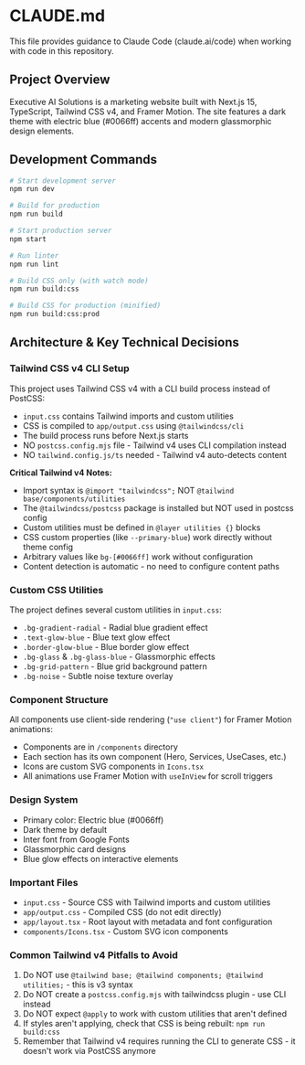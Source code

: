 # CLAUDE.md

This file provides guidance to Claude Code (claude.ai/code) when working with code in this repository.

## Project Overview

Executive AI Solutions is a marketing website built with Next.js 15, TypeScript, Tailwind CSS v4, and Framer Motion. The site features a dark theme with electric blue (#0066ff) accents and modern glassmorphic design elements.

## Development Commands

```bash
# Start development server
npm run dev

# Build for production
npm run build

# Start production server
npm start

# Run linter
npm run lint

# Build CSS only (with watch mode)
npm run build:css

# Build CSS for production (minified)
npm run build:css:prod
```

## Architecture & Key Technical Decisions

### Tailwind CSS v4 CLI Setup
This project uses Tailwind CSS v4 with a CLI build process instead of PostCSS:
- `input.css` contains Tailwind imports and custom utilities
- CSS is compiled to `app/output.css` using `@tailwindcss/cli`
- The build process runs before Next.js starts
- NO `postcss.config.mjs` file - Tailwind v4 uses CLI compilation instead
- NO `tailwind.config.js/ts` needed - Tailwind v4 auto-detects content

**Critical Tailwind v4 Notes:**
- Import syntax is `@import "tailwindcss";` NOT `@tailwind base/components/utilities`
- The `@tailwindcss/postcss` package is installed but NOT used in postcss config
- Custom utilities must be defined in `@layer utilities {}` blocks
- CSS custom properties (like `--primary-blue`) work directly without theme config
- Arbitrary values like `bg-[#0066ff]` work without configuration
- Content detection is automatic - no need to configure content paths

### Custom CSS Utilities
The project defines several custom utilities in `input.css`:
- `.bg-gradient-radial` - Radial blue gradient effect
- `.text-glow-blue` - Blue text glow effect
- `.border-glow-blue` - Blue border glow effect
- `.bg-glass` & `.bg-glass-blue` - Glassmorphic effects
- `.bg-grid-pattern` - Blue grid background pattern
- `.bg-noise` - Subtle noise texture overlay

### Component Structure
All components use client-side rendering (`"use client"`) for Framer Motion animations:
- Components are in `/components` directory
- Each section has its own component (Hero, Services, UseCases, etc.)
- Icons are custom SVG components in `Icons.tsx`
- All animations use Framer Motion with `useInView` for scroll triggers

### Design System
- Primary color: Electric blue (#0066ff)
- Dark theme by default
- Inter font from Google Fonts
- Glassmorphic card designs
- Blue glow effects on interactive elements

### Important Files
- `input.css` - Source CSS with Tailwind imports and custom utilities
- `app/output.css` - Compiled CSS (do not edit directly)
- `app/layout.tsx` - Root layout with metadata and font configuration
- `components/Icons.tsx` - Custom SVG icon components

### Common Tailwind v4 Pitfalls to Avoid
1. Do NOT use `@tailwind base; @tailwind components; @tailwind utilities;` - this is v3 syntax
2. Do NOT create a `postcss.config.mjs` with tailwindcss plugin - use CLI instead
3. Do NOT expect `@apply` to work with custom utilities that aren't defined
4. If styles aren't applying, check that CSS is being rebuilt: `npm run build:css`
5. Remember that Tailwind v4 requires running the CLI to generate CSS - it doesn't work via PostCSS anymore